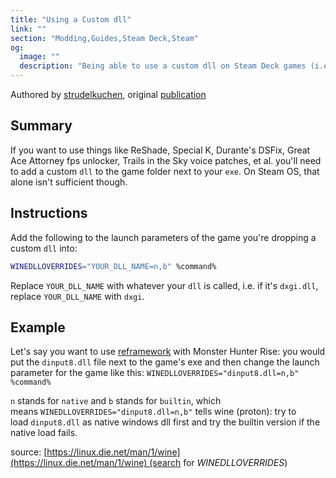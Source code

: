 ```yaml
---
title: "Using a Custom dll"
link: ""
section: "Modding,Guides,Steam Deck,Steam"
og:
  image: ""
  description: "Being able to use a custom dll on Steam Deck games (i.e. Reshade, Special K, etc)."
---
```


Authored by [strudelkuchen](https://www.resetera.com/members/strudelkuchen.2745/), original [publication](https://www.resetera.com/threads/steam-deck-ot-your-games-are-going-places.556834/post-86471672)

## Summary
If you want to use things like ReShade, Special K, Durante's DSFix, Great Ace Attorney fps unlocker, Trails in the Sky voice patches, et al. you'll need to add a custom `dll` to the game folder next to your `exe`. On Steam OS, that alone isn't sufficient though.

## Instructions
Add the following to the launch parameters of the game you're dropping a custom `dll` into:

```bash
WINEDLLOVERRIDES="YOUR_DLL_NAME=n,b" %command%
```

Replace `YOUR_DLL_NAME` with whatever your `dll` is called, i.e. if it's `dxgi.dll`, replace `YOUR_DLL_NAME` with `dxgi`.

## Example
Let's say you want to use [reframework](https://www.nexusmods.com/monsterhunterrise/mods/26) with Monster Hunter Rise: you would put the `dinput8.dll` file next to the game's exe and then change the launch parameter for the game like this: `WINEDLLOVERRIDES="dinput8.dll=n,b" %command%`  
  
`n` stands for `native` and `b` stands for `builtin`, which means `WINEDLLOVERRIDES="dinput8.dll=n,b"` tells wine (proton): try to load `dinput8.dll` as native windows dll first and try the builtin version if the native load fails.  
  
source: [https://linux.die.net/man/1/wine](https://linux.die.net/man/1/wine) (search for _WINEDLLOVERRIDES_)